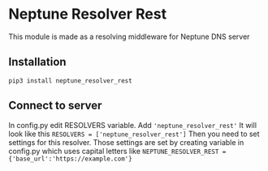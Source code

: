 # Neptune Resolver Rest
This module is made as a resolving middleware for Neptune DNS server
## Installation
```pip3 install neptune_resolver_rest```
## Connect to server
In config.py edit RESOLVERS variable. Add ```'neptune_resolver_rest'```
It will look like this
```RESOLVERS = ['neptune_resolver_rest']```
Then you need to set settings for this resolver. Those settings are set by creating variable in config.py which uses capital letters like
```NEPTUNE_RESOLVER_REST = {'base_url':'https://example.com'}```